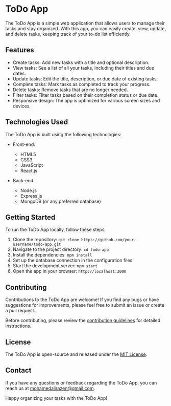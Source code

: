 # ToDo App

The ToDo App is a simple web application that allows users to manage their tasks and stay organized. With this app, you can easily create, view, update, and delete tasks, keeping track of your to-do list efficiently.

## Features

- Create tasks: Add new tasks with a title and optional description.
- View tasks: See a list of all your tasks, including their titles and due dates.
- Update tasks: Edit the title, description, or due date of existing tasks.
- Complete tasks: Mark tasks as completed to track your progress.
- Delete tasks: Remove tasks that are no longer needed.
- Filter tasks: Filter tasks based on their completion status or due date.
- Responsive design: The app is optimized for various screen sizes and devices.

## Technologies Used

The ToDo App is built using the following technologies:

- Front-end:
  - HTML5
  - CSS3
  - JavaScript
  - React.js

- Back-end:
  - Node.js
  - Express.js
  - MongoDB (or any preferred database)

## Getting Started

To run the ToDo App locally, follow these steps:

1. Clone the repository: `git clone https://github.com/your-username/todo-app.git`
2. Navigate to the project directory: `cd todo-app`
3. Install the dependencies: `npm install`
4. Set up the database connection in the configuration files.
5. Start the development server: `npm start`
6. Open the app in your browser: `http://localhost:3000`

## Contributing

Contributions to the ToDo App are welcome! If you find any bugs or have suggestions for improvements, please feel free to submit an issue or create a pull request.

Before contributing, please review the [contribution guidelines](CONTRIBUTING.md) for detailed instructions.

## License

The ToDo App is open-source and released under the [MIT License](LICENSE.md).

## Contact

If you have any questions or feedback regarding the ToDo App, you can reach us at [mohamedalirazen@gmail.com](mailto:mohamedalirazen@gmail.com).

Happy organizing your tasks with the ToDo App!

